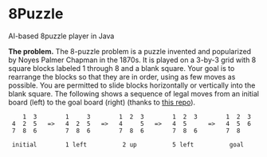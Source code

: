 # 8Puzzle
AI-based 8puzzle player in Java


**The problem.** The 8-puzzle problem is a puzzle invented and popularized by Noyes Palmer Chapman in the 1870s. It is played on a 3-by-3 grid 
with 8 square blocks labeled 1 through 8 and a blank square. Your goal is to rearrange the blocks so that they are in order, using as 
few moves as possible. You are permitted to slide blocks horizontally or vertically into the blank square. The following shows a sequence 
of legal moves from an initial board (left) to the goal board (right) (thanks to [this repo](https://github.com/jdvalera/8puzzle)).

```
    1  3        1     3        1  2  3        1  2  3        1  2  3
 4  2  5   =>   4  2  5   =>   4     5   =>   4  5      =>   4  5  6
 7  8  6        7  8  6        7  8  6        7  8  6        7  8 

 initial        1 left          2 up          5 left          goal
 ```


